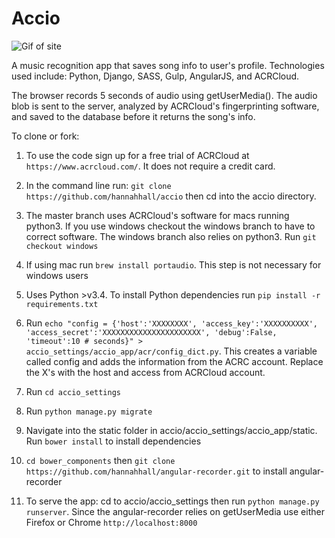 # Accio
![Gif of site](https://raw.githubusercontent.com/hannahhall/accio/master/site_gif.gif)

A music recognition app that saves song info to user's profile. 
Technologies used include: Python, Django, SASS, Gulp, AngularJS, and ACRCloud.

The browser records 5 seconds of audio using getUserMedia(). The audio blob is sent to the server, analyzed by ACRCloud's fingerprinting software, and saved to the database before it returns the song's info. 

To clone or fork:
  1. To use the code sign up for a free trial of ACRCloud at ```https://www.acrcloud.com/```. It does not require a credit card.
  
  2. In the command line run: ```git clone https://github.com/hannahhall/accio``` then cd into the accio directory.
  
  3. The master branch uses ACRCloud's software for macs running python3. If you use windows checkout the windows branch to have to correct software. The windows branch also relies on python3. Run ```git checkout windows```
  
  4. If using mac run ```brew install portaudio```. This step is not necessary for windows users
  
  5. Uses Python >v3.4. To install Python dependencies run ```pip install -r requirements.txt```
  8. Run ```echo "config = {'host':'XXXXXXXX', 'access_key':'XXXXXXXXXX', 'access_secret':'XXXXXXXXXXXXXXXXXXXXXX', 'debug':False, 'timeout':10 # seconds}" > accio_settings/accio_app/acr/config_dict.py```. This creates a variable called config and adds the information from the ACRC account. Replace the X's with the host and access from ACRCloud account. 
  6. Run ```cd accio_settings```
  7. Run ```python manage.py migrate```
  9.  Navigate into the static folder in accio/accio_settings/accio_app/static. Run ```bower install``` to install dependencies
  10.  ```cd bower_components``` then ```git clone https://github.com/hannahhall/angular-recorder.git``` to install angular-recorder
  11.  To serve the app: cd to accio/accio_settings then run ```python manage.py runserver```. Since the angular-recorder relies on getUserMedia use either Firefox or Chrome ```http://localhost:8000```
  
